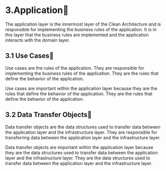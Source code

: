 # 3.Application📙 #

The application layer is the innermost layer of the Clean Architecture and is responsible for implementing the business rules of the application. It is in this layer that the business rules are implemented and the application interacts with the domain layer.

## 3.1 Use Cases🍹 ##

Use cases are the rules of the application. They are responsible for implementing the business rules of the application. They are the rules that define the behavior of the application.

Use cases are important within the application layer because they are the rules that define the behavior of the application. They are the rules that define the behavior of the application.

## 3.2 Data Transfer Objects🍊 ##

Data transfer objects are the data structures used to transfer data between the application layer and the infrastructure layer. They are responsible for transferring data between the application layer and the infrastructure layer.

Data transfer objects are important within the application layer because they are the data structures used to transfer data between the application layer and the infrastructure layer. They are the data structures used to transfer data between the application layer and the infrastructure layer.